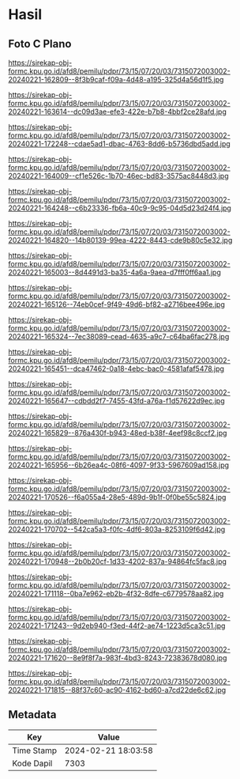 # Hasil

## Foto C Plano

https://sirekap-obj-formc.kpu.go.id/afd8/pemilu/pdpr/73/15/07/20/03/7315072003002-20240221-162809--8f3b9caf-f09a-4d48-a195-325d4a56d1f5.jpg

https://sirekap-obj-formc.kpu.go.id/afd8/pemilu/pdpr/73/15/07/20/03/7315072003002-20240221-163614--dc09d3ae-efe3-422e-b7b8-4bbf2ce28afd.jpg

https://sirekap-obj-formc.kpu.go.id/afd8/pemilu/pdpr/73/15/07/20/03/7315072003002-20240221-172248--cdae5ad1-dbac-4763-8dd6-b5736dbd5add.jpg

https://sirekap-obj-formc.kpu.go.id/afd8/pemilu/pdpr/73/15/07/20/03/7315072003002-20240221-164009--cf1e526c-1b70-46ec-bd83-3575ac8448d3.jpg

https://sirekap-obj-formc.kpu.go.id/afd8/pemilu/pdpr/73/15/07/20/03/7315072003002-20240221-164248--c6b23336-fb6a-40c9-9c95-04d5d23d24f4.jpg

https://sirekap-obj-formc.kpu.go.id/afd8/pemilu/pdpr/73/15/07/20/03/7315072003002-20240221-164820--14b80139-99ea-4222-8443-cde9b80c5e32.jpg

https://sirekap-obj-formc.kpu.go.id/afd8/pemilu/pdpr/73/15/07/20/03/7315072003002-20240221-165003--8d4491d3-ba35-4a6a-9aea-d7fff0ff6aa1.jpg

https://sirekap-obj-formc.kpu.go.id/afd8/pemilu/pdpr/73/15/07/20/03/7315072003002-20240221-165126--74eb0cef-9f49-49d6-bf82-a2716bee496e.jpg

https://sirekap-obj-formc.kpu.go.id/afd8/pemilu/pdpr/73/15/07/20/03/7315072003002-20240221-165324--7ec38089-cead-4635-a9c7-c64ba6fac278.jpg

https://sirekap-obj-formc.kpu.go.id/afd8/pemilu/pdpr/73/15/07/20/03/7315072003002-20240221-165451--dca47462-0a18-4ebc-bac0-4581afaf5478.jpg

https://sirekap-obj-formc.kpu.go.id/afd8/pemilu/pdpr/73/15/07/20/03/7315072003002-20240221-165647--cdbdd2f7-7455-43fd-a76a-f1d57622d9ec.jpg

https://sirekap-obj-formc.kpu.go.id/afd8/pemilu/pdpr/73/15/07/20/03/7315072003002-20240221-165829--876a430f-b943-48ed-b38f-4eef98c8ccf2.jpg

https://sirekap-obj-formc.kpu.go.id/afd8/pemilu/pdpr/73/15/07/20/03/7315072003002-20240221-165956--6b26ea4c-08f6-4097-9f33-5967609ad158.jpg

https://sirekap-obj-formc.kpu.go.id/afd8/pemilu/pdpr/73/15/07/20/03/7315072003002-20240221-170526--f6a055a4-28e5-489d-9b1f-0f0be55c5824.jpg

https://sirekap-obj-formc.kpu.go.id/afd8/pemilu/pdpr/73/15/07/20/03/7315072003002-20240221-170702--542ca5a3-f0fc-4df6-803a-8253109f6d42.jpg

https://sirekap-obj-formc.kpu.go.id/afd8/pemilu/pdpr/73/15/07/20/03/7315072003002-20240221-170948--2b0b20cf-1d33-4202-837a-94864fc5fac8.jpg

https://sirekap-obj-formc.kpu.go.id/afd8/pemilu/pdpr/73/15/07/20/03/7315072003002-20240221-171118--0ba7e962-eb2b-4f32-8dfe-c6779578aa82.jpg

https://sirekap-obj-formc.kpu.go.id/afd8/pemilu/pdpr/73/15/07/20/03/7315072003002-20240221-171243--9d2eb940-f3ed-44f2-ae74-1223d5ca3c51.jpg

https://sirekap-obj-formc.kpu.go.id/afd8/pemilu/pdpr/73/15/07/20/03/7315072003002-20240221-171620--8e9f8f7a-983f-4bd3-8243-72383678d080.jpg

https://sirekap-obj-formc.kpu.go.id/afd8/pemilu/pdpr/73/15/07/20/03/7315072003002-20240221-171815--88f37c60-ac90-4162-bd60-a7cd22de6c62.jpg


## Metadata

| Key        | Value               |
| ---------- | ------------------- |
| Time Stamp | 2024-02-21 18:03:58 |
| Kode Dapil | 7303                |



